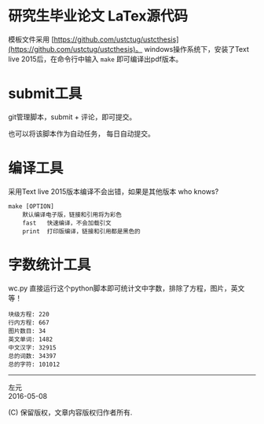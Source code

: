 # 研究生毕业论文 LaTex源代码

模板文件采用 [https://github.com/ustctug/ustcthesis](https://github.com/ustctug/ustcthesis)。
windows操作系统下，安装了Text live 2015后，在命令行中输入 `make`  即可编译出pdf版本。

# submit工具
git管理脚本，submit + 评论，即可提交。

也可以将该脚本作为自动任务，
每日自动提交。

# 编译工具
采用Text live 2015版本编译不会出错，如果是其他版本 who knows?

```
make [OPTION]  
    默认编译电子版，链接和引用将为彩色   
	fast   快速编译，不会加载引文
	print  打印版编译，链接和引用都是黑色的
```
# 字数统计工具
wc.py 直接运行这个python脚本即可统计文中字数，排除了方程，图片，英文等！

```
块级方程: 220
行内方程: 667
图片数目: 34
英文单词: 1482
中文汉字: 32915
总的词数: 34397
总的字符: 101012
```

----------------
左元   
2016-05-08


(C) 保留版权，文章内容版权归作者所有.
